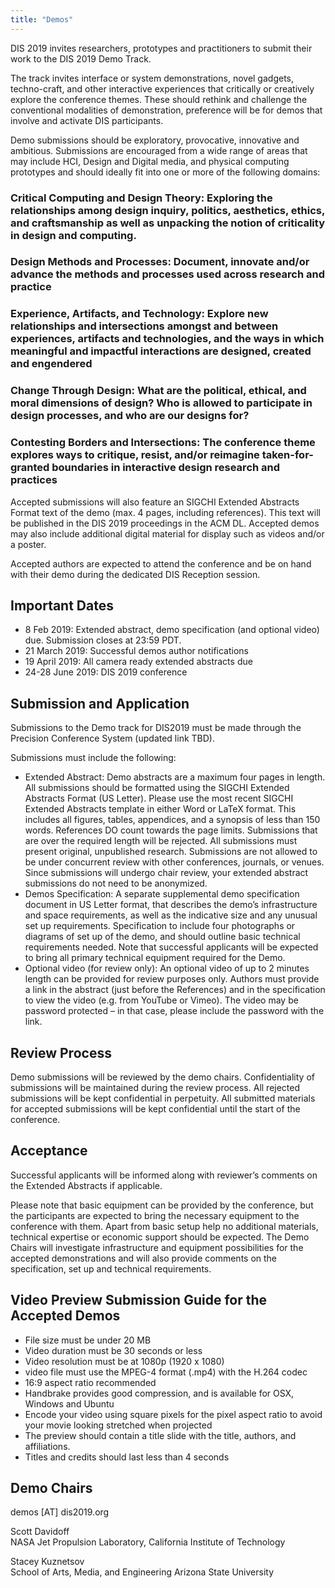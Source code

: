 ```yaml
---
title: "Demos"
---
```



DIS 2019 invites researchers, prototypes and practitioners to submit their work to the DIS 2019 Demo Track. </br>

The track invites interface or system demonstrations, novel gadgets, techno-craft, and other interactive experiences that critically or creatively explore the conference themes. These should rethink and challenge the conventional modalities of demonstration, preference will be for demos that involve and activate DIS participants. </br>

Demo submissions should be exploratory, provocative, innovative and ambitious. Submissions are encouraged from a wide range of areas that may include HCI, Design and Digital media, and physical computing prototypes and should ideally fit into one or more of the following domains: </br>

### Critical Computing and Design Theory: Exploring the relationships among design inquiry, politics, aesthetics, ethics, and craftsmanship as well as unpacking the notion of criticality in design and computing. </br> 

### Design Methods and Processes: Document, innovate and/or advance the methods and processes used across research and practice </br> 

### Experience, Artifacts, and Technology: Explore new relationships and intersections amongst and between experiences, artifacts and technologies, and the ways in which meaningful and impactful interactions are designed, created and engendered </br> 

### Change Through Design: What are the political, ethical, and moral dimensions of design? Who is allowed to participate in design processes, and who are our designs for? </br> 

### Contesting Borders and Intersections: The conference theme explores ways to critique, resist, and/or reimagine taken-for-granted boundaries in interactive design research and practices </br> 

Accepted submissions will also feature an SIGCHI Extended Abstracts Format text of the demo (max. 4 pages, including references). 
This text will be published in the DIS 2019 proceedings in the ACM DL. Accepted demos may also include additional digital material for display such as videos and/or a poster. </br> 

Accepted authors are expected to attend the conference and be on hand with their demo during the dedicated DIS Reception session. </br> 

## Important Dates </br> 
- 8 Feb 2019: Extended abstract, demo specification (and optional video) due. Submission closes at 23:59 PDT.
- 21 March 2019: Successful demos author notifications
- 19 April 2019: All camera ready extended abstracts due
- 24-28 June 2019: DIS 2019 conference

## Submission and Application </br>
Submissions to the Demo track for DIS2019 must be made through the Precision Conference System (updated link TBD). </br> 

Submissions must include the following: </br> 

- Extended Abstract: Demo abstracts are a maximum four pages in length. All submissions should be formatted using the SIGCHI Extended Abstracts Format (US Letter). Please use the most recent SIGCHI Extended Abstracts template in either Word or LaTeX format. This includes all figures, tables, appendices, and a synopsis of less than 150 words. References DO count towards the page limits. Submissions that are over the required length will be rejected. All submissions must present original, unpublished research. Submissions are not allowed to be under concurrent review with other conferences, journals, or venues. Since submissions will undergo chair review, your extended abstract submissions do not need to be anonymized.
- Demos Specification: A separate supplemental demo specification document in US Letter format, that describes the demo’s infrastructure and space requirements, as well as the indicative size and any unusual set up requirements. Specification to include four photographs or diagrams of set up of the demo, and should outline basic technical requirements needed. Note that successful applicants will be expected to bring all primary technical equipment required for the Demo.
- Optional video (for review only): An optional video of up to 2 minutes length can be provided for review purposes only. Authors must provide a link in the abstract (just before the References) and in the specification to view the video (e.g. from YouTube or Vimeo). The video may be password protected – in that case, please include the password with the link.


## Review Process </br>
Demo submissions will be reviewed by the demo chairs. Confidentiality of submissions will be maintained during the review process. All rejected submissions will be kept confidential in perpetuity. All submitted materials for accepted submissions will be kept confidential until the start of the conference.

## Acceptance </br>
Successful applicants will be informed along with reviewer’s comments on the Extended Abstracts if applicable.

Please note that basic equipment can be provided by the conference, but the participants are expected to bring the necessary equipment to the conference with them. Apart from basic setup help no additional materials, technical expertise or economic support should be expected. The Demo Chairs will investigate infrastructure and equipment possibilities for the accepted demonstrations and will also provide comments on the specification, set up and technical requirements.

## Video Preview Submission Guide for the Accepted Demos </br>
- File size must be under 20 MB
- Video duration must be 30 seconds or less
- Video resolution must be at 1080p (1920 x 1080)
- video file must use the MPEG-4 format (.mp4) with the H.264 codec
- 16:9 aspect ratio recommended
- Handbrake provides good compression, and is available for OSX, Windows and Ubuntu
- Encode your video using square pixels for the pixel aspect ratio to avoid your movie looking stretched when projected
- The preview should contain a title slide with the title, authors, and affiliations.
- Titles and credits should last less than 4 seconds

## Demo Chairs
demos [AT] dis2019.org

Scott Davidoff </br> 
NASA Jet Propulsion Laboratory, California Institute of Technology

Stacey Kuznetsov </br>
School of Arts, Media, and Engineering
Arizona State University

